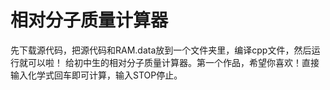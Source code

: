 # 相对分子质量计算器
先下载源代码，把源代码和RAM.data放到一个文件夹里，编译cpp文件，然后运行就可以啦！
给初中生的相对分子质量计算器。第一个作品，希望你喜欢！直接输入化学式回车即可计算，输入STOP停止。

